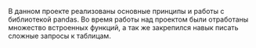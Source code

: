 В данном проекте реализованы основные принципы и работы с библиотекой pandas.
Во время работы над проектом были отработаны множество встроенных функций, а так же
закрепился навык писать сложные запросы к таблицам.